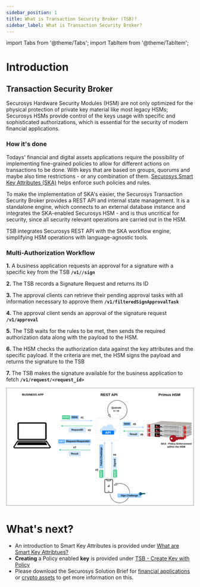 ```yaml
---
sidebar_position: 1
title: What is Transaction Security Broker (TSB)?
sidebar_label: What is Transaction Security Broker?
---
```


import Tabs from '@theme/Tabs';
import TabItem from '@theme/TabItem';

# Introduction

## Transaction Security Broker

Securosys Hardware Security Modules (HSM) are not only optimized for the physical protection of private key material like most legacy HSMs; Securosys HSMs provide control of the keys usage with specific and sophisticated authorizations, which is essential for the security of modern financial applications.

### How it's done
Todays' financial and digital assets applications require the possibility of implementing fine-grained policies to allow for different actions on transactions to be done. With keys that are based on groups, quorums and maybe also time restrictions - or any combination of them. [Securosys Smart Key Attributes (SKA)](https://www.securosys.com/securosys-smart-key-attributes-enabling-true-multi-authorization-rules-and-more-for-private-key-usage) helps enforce such policies and rules.

To make the implementation of SKA's easier, the Securosys Transaction Security Broker provides a REST API and internal state management. It is a standalone engine, which connects to an external database instance and integrates the SKA-enabled Securosys HSM - and is thus uncritical for security, since all security relevant operations are carried out in the HSM.

TSB integrates Securosys REST API with the SKA workflow engine, simplifying HSM operations with language-agnostic tools.

### Multi-Authorization Workflow
**1.** A business application requests an approval for a signature with a specific key from the TSB **`/v1//sign`**

**2.** The TSB records a Signature Request and returns its ID

**3.** The approval clients can retrieve their pending approval tasks with all information necessary to approve them **`/v1/filteredSignApprovalTask`**

**4.** The approval client sends an approval of the signature request **`/v1/approval`**

**5.** The TSB waits for the rules to be met, then sends the required authorization data along with the payload to the HSM.

**6.** The HSM checks the authorization data against the key attributes and the specific payload. If the criteria are met, the HSM signs the payload and returns the signature to the TSB

**7.** The TSB makes the signature available for the business application to fetch **`/v1/request/<request_id>`**

![](../../img/TSB-WorkflowProcedure.png)

# What's next?
- An introduction to Smart Key Attributes is provided under [What are Smart Key Attribtues?](/tsb/Tutorials/TransactionSecurityBroker/smart-key-attributes)
- **Creating** a Policy enabled **key** is provided under [TSB - Create Key with Policy](/tsb/Tutorials/TransactionSecurityBroker/samples/step-by-step/create-policy-based-key)
- Please download the Securosys Solution Brief for [financial applications](https://www.securosys.com/hubfs/Securosys_TSB_Fintech_SB-E01.pdf) or  [crypto assets](https://www.securosys.com/hubfs/Securosys_TSB_Crypto_Assets_SB-E01.pdf) to get more information on this.
